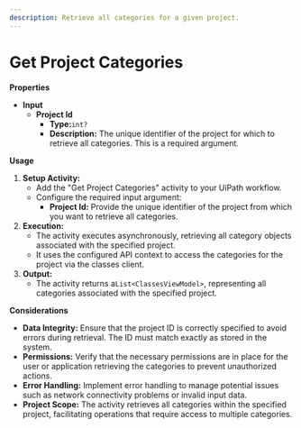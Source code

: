 ```yaml
---
description: Retrieve all categories for a given project.
---
```


# Get Project Categories

**Properties**

* **Input**
  * **Project Id**
    * **Type:**`int?`
    * **Description:** The unique identifier of the project for which to retrieve all categories. This is a required argument.

**Usage**

1. **Setup Activity:**
   * Add the "Get Project Categories" activity to your UiPath workflow.
   * Configure the required input argument:
     * **Project Id:** Provide the unique identifier of the project from which you want to retrieve all categories.
2. **Execution:**
   * The activity executes asynchronously, retrieving all category objects associated with the specified project.
   * It uses the configured API context to access the categories for the project via the classes client.
3. **Output:**
   * The activity returns a`List<ClassesViewModel>`, representing all categories associated with the specified project.

**Considerations**

* **Data Integrity:** Ensure that the project ID is correctly specified to avoid errors during retrieval. The ID must match exactly as stored in the system.
* **Permissions:** Verify that the necessary permissions are in place for the user or application retrieving the categories to prevent unauthorized actions.
* **Error Handling:** Implement error handling to manage potential issues such as network connectivity problems or invalid input data.
* **Project Scope:** The activity retrieves all categories within the specified project, facilitating operations that require access to multiple categories.

